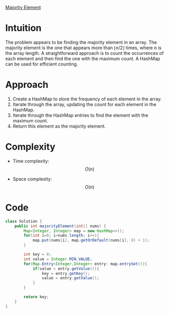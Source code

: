 [Majority Element](https://leetcode.com/problems/majority-element/description/?envType=study-plan-v2&envId=top-interview-150)

# Intuition
The problem appears to be finding the majority element in an array. The majority element is the one that appears more than ⌊n/2⌋ times, where n is the array length. A straightforward approach is to count the occurrences of each element and then find the one with the maximum count. A HashMap can be used for efficient counting.

# Approach
1. Create a HashMap to store the frequency of each element in the array.
2. Iterate through the array, updating the count for each element in the HashMap.
3. Iterate through the HashMap entries to find the element with the maximum count.
4. Return this element as the majority element.

# Complexity
- Time complexity: $$O(n)$$
* Space complexity: $$O(n)$$

# Code
```java
class Solution {
    public int majorityElement(int[] nums) {
        Map<Integer, Integer> map = new HashMap<>();
        for(int i=0; i<nums.length; i++){
            map.put(nums[i], map.getOrDefault(nums[i], 0) + 1);
        }

        int key = 0;
        int value = Integer.MIN_VALUE;
        for(Map.Entry<Integer,Integer> entry: map.entrySet()){
            if(value < entry.getValue()){
                key = entry.getKey();
                value = entry.getValue();
            }
        }

        return key;
    }
}
```